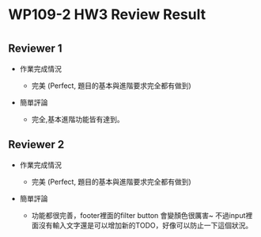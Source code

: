 
WP109-2 HW3 Review Result
=========================

# 

## Reviewer 1
- 作業完成情況
	- 完美 (Perfect, 題目的基本與進階要求完全都有做到)

- 簡單評論
	- 完全,基本進階功能皆有達到。


## Reviewer 2
- 作業完成情況
	- 完美 (Perfect, 題目的基本與進階要求完全都有做到)

- 簡單評論
	- 功能都很完善，footer裡面的filter button 會變顏色很厲害~
不過input裡面沒有輸入文字還是可以增加新的TODO，好像可以防止一下這個狀況。


